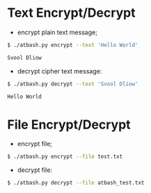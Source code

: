 # Text Encrypt/Decrypt
- encrypt plain text message;
```bash
$ ./atbash.py encrypt --text 'Hello World'

Svool Dliow

```

- decrypt cipher text message:
```bash
$ ./atbash.py decrypt --text 'Svool Dliow' 

Hello World

```

# File Encrypt/Decrypt
- encrypt file;
```bash
$ ./atbash.py encrypt --file test.txt
```
- decrypt file:
```bash
$ ./atbash.py decrypt --file atbash_test.txt
```